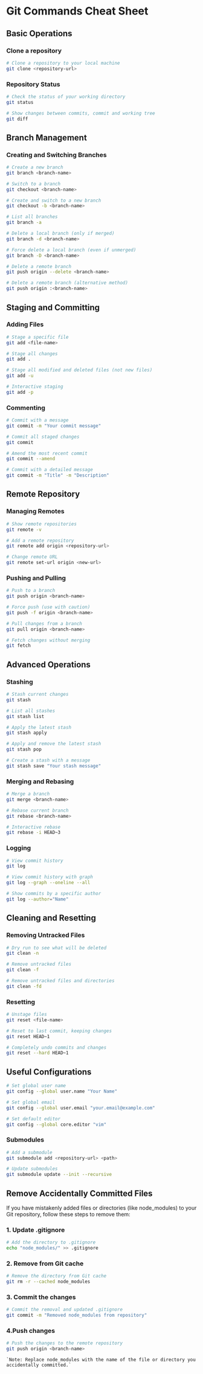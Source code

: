 # Git Commands Cheat Sheet

## Basic Operations

### Clone a repository

```bash
# Clone a repository to your local machine
git clone <repository-url>
```

### Repository Status

```bash
# Check the status of your working directory
git status

# Show changes between commits, commit and working tree
git diff
```

## Branch Management

### Creating and Switching Branches

```bash
# Create a new branch
git branch <branch-name>

# Switch to a branch
git checkout <branch-name>

# Create and switch to a new branch
git checkout -b <branch-name>

# List all branches
git branch -a

# Delete a local branch (only if merged)
git branch -d <branch-name>

# Force delete a local branch (even if unmerged)
git branch -D <branch-name>

# Delete a remote branch
git push origin --delete <branch-name>

# Delete a remote branch (alternative method)
git push origin :<branch-name>
```

## Staging and Committing

### Adding Files

```bash
# Stage a specific file
git add <file-name>

# Stage all changes
git add .

# Stage all modified and deleted files (not new files)
git add -u

# Interactive staging
git add -p
```

### Commenting

```bash
# Commit with a message
git commit -m "Your commit message"

# Commit all staged changes
git commit

# Amend the most recent commit
git commit --amend

# Commit with a detailed message
git commit -m "Title" -m "Description"
```

## Remote Repository

### Managing Remotes

```bash
# Show remote repositories
git remote -v

# Add a remote repository
git remote add origin <repository-url>

# Change remote URL
git remote set-url origin <new-url>
```

### Pushing and Pulling

```bash
# Push to a branch
git push origin <branch-name>

# Force push (use with caution)
git push -f origin <branch-name>

# Pull changes from a branch
git pull origin <branch-name>

# Fetch changes without merging
git fetch
```

## Advanced Operations

### Stashing

```bash
# Stash current changes
git stash

# List all stashes
git stash list

# Apply the latest stash
git stash apply

# Apply and remove the latest stash
git stash pop

# Create a stash with a message
git stash save "Your stash message"
```

### Merging and Rebasing

```bash
# Merge a branch
git merge <branch-name>

# Rebase current branch
git rebase <branch-name>

# Interactive rebase
git rebase -i HEAD~3
```

### Logging

```bash
# View commit history
git log

# View commit history with graph
git log --graph --oneline --all

# Show commits by a specific author
git log --author="Name"
```

## Cleaning and Resetting

### Removing Untracked Files

```bash
# Dry run to see what will be deleted
git clean -n

# Remove untracked files
git clean -f

# Remove untracked files and directories
git clean -fd
```

### Resetting

```bash
# Unstage files
git reset <file-name>

# Reset to last commit, keeping changes
git reset HEAD~1

# Completely undo commits and changes
git reset --hard HEAD~1
```

## Useful Configurations

```bash
# Set global user name
git config --global user.name "Your Name"

# Set global email
git config --global user.email "your.email@example.com"

# Set default editor
git config --global core.editor "vim"
```

### Submodules

```bash
# Add a submodule
git submodule add <repository-url> <path>

# Update submodules
git submodule update --init --recursive
```

## Remove Accidentally Committed Files

If you have mistakenly added files or directories (like node_modules) to your Git repository, follow these steps to remove them:

### 1. Update .gitignore

```bash
# Add the directory to .gitignore
echo "node_modules/" >> .gitignore
```

### 2. Remove from Git cache

```bash
# Remove the directory from Git cache
git rm -r --cached node_modules
```

### 3. Commit the changes
```bash
# Commit the removal and updated .gitignore
git commit -m "Removed node_modules from repository"
```

### 4.Push changes
```bash
# Push the changes to the remote repository
git push origin <branch-name>
```

```text
`Note: Replace node_modules with the name of the file or directory you accidentally committed.`
```